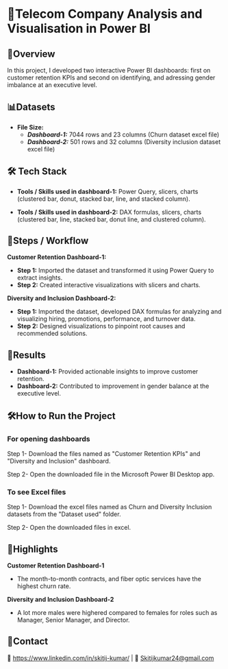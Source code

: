 
# 🏡Telecom Company Analysis and Visualisation in Power BI



## 📄Overview
In this project, I developed two interactive Power BI dashboards: first on customer retention KPIs and second on identifying, and adressing gender imbalance at an executive level.
## 📊Datasets
- **File Size:** 
  - ***Dashboard-1:*** 7044 rows and 23 columns (Churn dataset excel file) 
  - ***Dashboard-2:*** 501 rows and 32 columns (Diversity inclusion dataset excel file)
  

## 🛠️ Tech Stack
- **Tools / Skills used in dashboard-1:** Power Query, slicers, charts (clustered bar, donut, stacked bar, line, and stacked column).

- **Tools / Skills used in dashboard-2:** DAX formulas, slicers, charts (clustered bar, line, stacked bar, donut line, and clustered column).
## 🚀Steps / Workflow
 **Customer Retention Dashboard-1:**
 - **Step 1:** Imported the dataset and transformed it using Power Query to extract insights.
 - **Step 2:** Created interactive visualizations with slicers and charts.

**Diversity and Inclusion Dashboard-2:**
 - **Step 1:** Imported the dataset, developed DAX formulas for analyzing and visualizing hiring, promotions, performance, and turnover data.
 - **Step 2:** Designed visualizations to pinpoint root causes and recommended solutions.
 


## 🎯Results
- **Dashboard-1:** Provided actionable insights to improve customer retention.
- **Dashboard-2:** Contributed to improvement in gender balance at the executive level.
## 🛠️How to Run the Project

### For opening dashboards
Step 1- Download the files named as "Customer Retention KPIs" and "Diversity and Inclusion" dashboard.

Step 2- Open the downloaded file in the Microsoft Power BI Desktop app.

### To see Excel files
Step 1- Download the excel files named as Churn and Diversity Inclusion datasets from the "Dataset used" folder.

Step 2- Open the downloaded files in excel.
## 🌟Highlights
 **Customer Retention Dashboard-1**
-  The month-to-month contracts, and fiber optic services have the highest churn rate.

**Diversity and Inclusion Dashboard-2**
- A lot more males were highered compared to females for roles such as Manager, Senior Manager, and Director.
## 🤝Contact
💼 https://www.linkedin.com/in/skitij-kumar/ | 📧 Skitijkumar24@gmail.com
